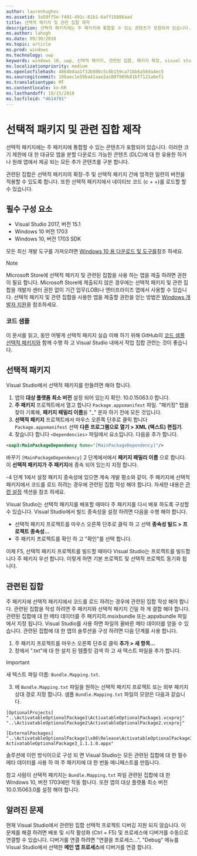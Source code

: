 ```yaml
---
author: laurenhughes
ms.assetid: 3a59ff5e-f491-491c-81b1-6aff15886aad
title: 선택적 패키지 및 관련 집합 제작
description: 선택적 패키지에는 주 패키지에 통합할 수 있는 콘텐츠가 포함되어 있습니다. 다운로드 가능한 콘텐츠(DLC)에서 크기 제한을 위해 대형 앱을 분할하거나, 원래 앱과의 분리를 위해 추가 콘텐츠를 배송하는 경우에 유용합니다.
ms.author: lahugh
ms.date: 09/30/2018
ms.topic: article
ms.prod: windows
ms.technology: uwp
keywords: windows 10, uwp, 선택적 패키지, 관련된 집합, 패키지 확장, visual studio
ms.localizationpriority: medium
ms.openlocfilehash: 4864bdaa1f32b980c5c8b159ca71bb6a56da4ec5
ms.sourcegitcommit: 106aec1e59ba41aae2ac00f909b81bf7121a6ef1
ms.translationtype: MT
ms.contentlocale: ko-KR
ms.lasthandoff: 10/15/2018
ms.locfileid: "4614791"
---
```

# <a name="optional-packages-and-related-set-authoring"></a>선택적 패키지 및 관련 집합 제작
선택적 패키지에는 주 패키지에 통합할 수 있는 콘텐츠가 포함되어 있습니다. 이러한 크기 제한에 대 한 대규모 앱을 분할 다운로드 가능한 콘텐츠 (DLC)에 대 한 유용한 하거나 원래 앱에서 제공 되는 모든 추가 콘텐츠를 구분 합니다.

관련된 집합은 선택적 패키지의 확장-주 및 선택적 패키지 간에 엄격한 일련의 버전을 적용할 수 있도록 합니다. 또한 선택적 패키지에서 네이티브 코드 (c + +)를 로드할 할 수 있습니다. 

## <a name="prerequisites"></a>필수 구성 요소

- Visual Studio 2017, 버전 15.1
- Windows 10 버전 1703
- Windows 10, 버전 1703 SDK

모든 최신 개발 도구를 가져오려면 [Windows 10 용 다운로드 및 도구를](https://developer.microsoft.com/windows/downloads)참조 하세요.

> [!NOTE]
> Microsoft Store에 선택적 패키지 및 관련된 집합을 사용 하는 앱을 제출 하려면 권한이 필요 합니다. Microsoft Store에 제출되지 않은 경우에는 선택적 패키지 및 관련 집합을 개발자 센터 권한 없이 기간 업무(LOB)나 엔터프라이즈 앱에서 사용할 수 있습니다. 선택적 패키지 및 관련 집합을 사용한 앱을 제출할 권한을 얻는 방법은 [Windows 개발자 지원](https://developer.microsoft.com/windows/support)을 참조하세요.

### <a name="code-sample"></a>코드 샘플
이 문서를 읽고, 동안 어떻게 선택적 패키지 실습 이해 하기 위해 GitHub의 [코드 샘플 선택적 패키지와](https://github.com/AppInstaller/OptionalPackageSample) 함께 수행 하 고 Visual Studio 내에서 작업 집합 관련는 것이 좋습니다.

## <a name="optional-packages"></a>선택적 패키지
Visual Studio에서 선택적 패키지를 만들려면 해야 합니다.
1. 앱의 **대상 플랫폼 최소 버전** 설정 되어 있는지 확인: 10.0.15063.0 합니다.
2. **주 패키지** 프로젝트에서 열고 합니다 `Package.appxmanifest` 파일. "패키징" 탭을 찾아 기록해, **패키지 패밀리 이름**을 "_" 문자 하기 전에 모든 것입니다.
3. **선택적 패키지** 프로젝트에서 마우스 오른쪽 단추로 클릭 합니다 `Package.appxmanifest` 선택 **다른 프로그램으로 열기 > XML (텍스트) 편집기**.
4. 찾습니다 합니다 `<Dependencies>` 파일에서 요소입니다. 다음을 추가 합니다.

```XML
<uap3:MainPackageDependency Name="[MainPackageDependency]"/>
```

바꾸기 `[MainPackageDependency]` 2 단계에서에서 **패키지 패밀리 이름** 으로 합니다. 이 **선택적 패키지가** **주 패키지**에 종속 되어 있는지 지정 합니다.

-4 단계 1에서 설정 패키지 종속성에 있으면 계속 개발 평소와 같이. 주 패키지에 선택적 패키지에서 코드를 로드 하려는 경우에 관련된 집합 작성 해야 합니다. 자세한 내용은 [관련 설정](#related_sets) 섹션을 참조 하세요.

Visual Studio는 선택적 패키지를 배포할 때마다 주 패키지를 다시 배포 하도록 구성할 수 있습니다. Visual Studio에서 빌드 종속성을 설정 하려면 다음을 수행 해야 합니다.

- 선택적 패키지 프로젝트를 마우스 오른쪽 단추로 클릭 하 고 선택 **종속성 빌드 > 프로젝트 종속성...**
- 주 패키지 프로젝트를 확인 하 고 "확인"를 선택 합니다. 

이제 F5, 선택적 패키지 프로젝트를 빌드할 때마다 Visual Studio는 프로젝트를 빌드합니다 주 패키지 우선 합니다. 이렇게 하면 기본 프로젝트 및 선택적 프로젝트 동기화 됩니다.

## 관련된 집합<a name="related_sets"></a>

주 패키지에 선택적 패키지에서 코드를 로드 하려는 경우에 관련된 집합 작성 해야 합니다. 관련된 집합을 작성 하려면 주 패키지와 선택적 패키지 긴밀 하 게 결합 해야 합니다. 관련된 집합에 대 한 메타 데이터를 주 패키지의.msixbundle 또는.appxbundle 파일에서 지정 됩니다. Visual Studio를 사용 하면 파일의 올바른 메타 데이터를 얻을 수 있습니다. 관련된 집합에 대 한 앱의 솔루션을 구성 하려면 다음 단계를 사용 합니다.

1. 주 패키지 프로젝트를 마우스 오른쪽 단추로 클릭 **추가 > 새 항목...**
2. 창에서 ".txt"에 대 한 설치 된 템플릿 검색 하 고 새 텍스트 파일을 추가 합니다.
> [!IMPORTANT]
> 새 텍스트 파일 이름: `Bundle.Mapping.txt`.
3. 에 `Bundle.Mapping.txt` 파일을 원하는 선택적 패키지 프로젝트 또는 외부 패키지 상대 경로 지정 합니다. 샘플 `Bundle.Mapping.txt` 파일의 모양은 다음과 같습니다.

```syntax
[OptionalProjects]
"..\ActivatableOptionalPackage1\ActivatableOptionalPackage1.vcxproj"
"..\ActivatableOptionalPackage2\ActivatableOptionalPackage2.vcxproj"

[ExternalPackages]
"..\ActivatableOptionalPackage1\x86\Release\ActivatableOptionalPackage3_1.1.1.0\ ActivatableOptionalPackage3_1.1.1.0.appx"
```

솔루션에 이런 방식이으로 구성 되 면 Visual Studio는 모든 관련된 집합에 대 한 필수 메타 데이터를 사용 하 여 주 패키지에 대 한 번들 매니페스트를 만듭니다. 

참고 사람이 선택적 패키지는 `Bundle.Mapping.txt` 파일 관련된 집합에 대 한 Windows 10, 버전 1703에만 작동 합니다. 또한 앱의 대상 플랫폼 최소 버전 10.0.15063.0를 설정 해야 합니다.

## 알려진 문제<a name="known_issues"></a>

현재 Visual Studio에서 관련된 집합 선택적 프로젝트 디버깅 지원 되지 않습니다. 이 문제를 해결 하려면 배포 및 시작 활성화 (Ctrl + F5) 및 프로세스에 디버거를 수동으로 연결할 수 있습니다. 디버거를 연결 하려면 "연결을 프로세스...", "Debug" 메뉴를 Visual Studio에서 선택한 **메인 앱 프로세스**에 디버거를 연결 합니다.
